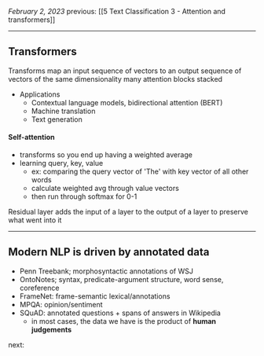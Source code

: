 *February 2, 2023*
previous: [[5 Text Classification 3 - Attention and transformers]]

---

## Transformers
Transforms map an input sequence of vectors to an output sequence of vectors of the same dimensionality
many attention blocks stacked
- Applications
	- Contextual language models, bidirectional attention (BERT)
	- Machine translation
	- Text generation

#### Self-attention
- transforms so you end up having a weighted average
- learning query, key, value
	- ex: comparing the query vector of 'The' with key vector of all other words
	- calculate weighted avg through value vectors
	- then run through softmax for 0-1

Residual layer adds the input of a layer to the output of a layer to preserve what went into it

---

## Modern NLP is driven by annotated data
- Penn Treebank; morphosyntactic annotations of WSJ
- OntoNotes; syntax, predicate-argument structure, word sense, coreference
- FrameNet: frame-semantic lexical/annotations
- MPQA: opinion/sentiment
- SQuAD: annotated questions + spans of answers in Wikipedia
	- in most cases, the data we have is the product of **human judgements**




next:
